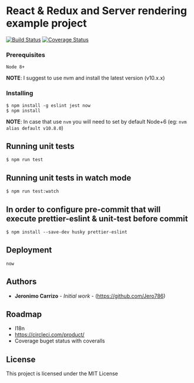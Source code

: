 # React & Redux and Server rendering example project

[![Build Status](https://travis-ci.com/Jero786/react-redux-next-example.svg?branch=master)](https://travis-ci.com/Jero786/react-redux-next-example)
[![Coverage Status](https://coveralls.io/repos/github/Jero786/react-redux-next-example/badge.svg?branch=master)](https://coveralls.io/github/Jero786/react-redux-next-example?branch=master)

### Prerequisites

`Node 8+`

**NOTE**:
I suggest to use nvm and install the latest version (v10.x.x)

### Installing

```
$ npm install -g eslint jest now
$ npm install
```
**NOTE**:
In case that use `nvm` you will need to set by default  Node+6 (eg: `nvm alias default v10.8.0`)

## Running unit tests
```
$ npm run test
```
## Running unit tests in watch mode
```
$ npm run test:watch
```
## In order to configure pre-commit that will execute prettier-eslint & unit-test before commit
```
$ npm install --save-dev husky prettier-eslint
```
## Deployment

```
now
```

## Authors

* **Jeronimo Carrizo** - *Initial work* - (https://github.com/Jero786)

## Roadmap

* I18n
* https://circleci.com/product/
* Coverage buget status with coveralls


## License

This project is licensed under the MIT License

